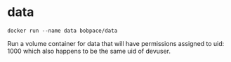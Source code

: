 # data

    docker run --name data bobpace/data

Run a volume container for data that will have permissions assigned to uid: 1000 which also happens to be the same uid of devuser.

